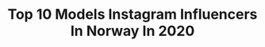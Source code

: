 ---
title: Top 10 Models Instagram Influencers In Norway In 2020
description: >-
  Find top models Instagram influencers in Norway in 2020. Most popular hashtags: #nature #norway #photography #model.
platform: Instagram
profiles:
  - username: "angiesophie"
    fullname: >-
      Angelica Sophie Thorsen
    location: "Norway"
    followers: 1400
    engagement: 2494
    commentsToLikes: 0.107444
    id: ck8t63enmc4090j786ggm7uc9
    verified: false
    hashtags: "#stayhome"
  - username: "meisterlinni"
    fullname: >-
      LINNI MEISTER👄🧠
    location: "Norway"
    followers: 123719
    engagement: 166
    commentsToLikes: 0.048551
    id: ck55lwzyq2n5k0i11rpqlll5b
    verified: false
    hashtags: "#bubbleroom, #linnisett, #fordivifortjener, #handstand"
  - username: "saranilsen"
    fullname: >-
      Sara Benedikte Nilsen 👸🏼
    location: "Norway"
    followers: 259061
    engagement: 135
    commentsToLikes: 0.050271
    id: ck5pvrpgyjbjp0i11lwrfwx8u
    verified: false
    hashtags: "#painting, #photooftheday, #honegghotel, #hotelvillahonegg"
  - username: "adriansellevoll"
    fullname: >-
      Adrian Sellevoll
    location: "Norway"
    followers: 79888
    engagement: 1057
    commentsToLikes: 0.006521
    id: ck14ltzdewh3d0i19op7g5vz2
    verified: true
    hashtags: ""
  - username: "helenehammer_"
    fullname: >-
      Helene Hammer
    location: "Norway"
    followers: 26160
    engagement: 188
    commentsToLikes: 0.022444
    id: ck55khd5hzaxg0i11bxmk3vr4
    verified: false
    hashtags: "#favouritetimeofyear, #sdmyway, #myadax, #reuse"
  - username: "trymnloken"
    fullname: >-
      TRYM NYGAARD LØKEN
    location: "Norway"
    followers: 6904
    engagement: 620
    commentsToLikes: 0.021490
    id: ck6ttim3gat9u0j71o2214ycc
    verified: false
    hashtags: "#reklame, #maximnorge, #blossomski, #ekeberg"
  - username: "nachothecorgii"
    fullname: >-
      Nacho
    location: "Norway"
    followers: 2093
    engagement: 1978
    commentsToLikes: 0.099577
    id: ck8t50m7q8gi60j78bwit6xdg
    verified: false
    hashtags: "#corgisareawesome, #dogadventures, #nature, #dogsoftheday"
  - username: "william.rustad"
    fullname: >-
      William Rustad
    location: "Norway"
    followers: 2341
    engagement: 1784
    commentsToLikes: 0.040270
    id: ck8tci7n0zkgr0j78l5bnkrch
    verified: false
    hashtags: "#whiteandblack, #goldenhour, #mensfashion, #summervibes"
  - username: "xizzlebizzle"
    fullname: >-
      Xian Mikol
    location: "Norway"
    followers: 134721
    engagement: 125
    commentsToLikes: 0.029436
    id: ck5c5dqwu39zp0i114na23kot
    verified: false
    hashtags: "#writingsonthewall, #newmusicmonday, #quarantinebrain, #linkinbio"
  - username: "elfpirate"
    fullname: >-
      The Elf-Pirate, King of Nerds
    location: "Norway"
    followers: 37452
    engagement: 248
    commentsToLikes: 0.017321
    id: ck134gyjuwd7i0i19d41nfsxb
    verified: false
    hashtags: "#intense, #naturephotos, #december, #epic"
---